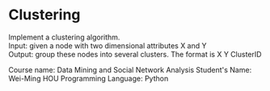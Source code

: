# Clustering
Implement a clustering algorithm.  
Input: given a node with two dimensional attributes X and Y   
Output: group these nodes into several clusters. The format is X Y ClusterID  

Course name: Data Mining and Social Network Analysis
Student's Name: Wei-Ming HOU
Programming Language: Python
